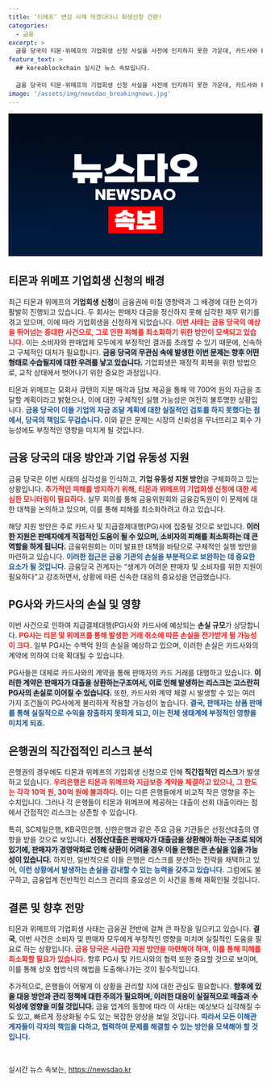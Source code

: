 ```yaml
---
title: ‘티메프’ 변심 사재 막겠다더니 회생신청 간판!
categories:
  - 금융
excerpt: >
  금융 당국이 티몬·위메프의 기업회생 신청 사실을 사전에 인지하지 못한 가운데, 카드사와 PG사의 손실 부담이 커질 것으로 전망된다. 회생 절차를 통한 자금 조달 계획이 미비해 추가 소비자 피해가 우려되는 상황에서, 금융권의 대응이 주목받고 있다.
feature_text: >
  ## koreablockchain 실시간 뉴스 속보입니다.

  금융 당국이 티몬·위메프의 기업회생 신청 사실을 사전에 인지하지 못한 가운데, 카드사와 PG사의 손실 부담이 커질 것으로 전망된다. 회생 절차를 통한 자금 조달 계획이 미비해 추가 소비자 피해가 우려되는 상황에서, 금융권의 대응이 주목받고 있다.
image: '/assets/img/newsdao_breakingnews.jpg'
---
```


<p><img src="/assets/img/newsdao_breakingnews.jpg" alt="koreablockchain 속보" /></p>

<h2 data-ke-size="size26">티몬과 위메프 기업회생 신청의 배경</h2>

<p data-ke-size="size16">최근 티몬과 위메프의 <b>기업회생 신청</b>이 금융권에 미칠 영향력과 그 배경에 대한 논의가 활발히 진행되고 있습니다. 두 회사는 판매자 대금을 정산하지 못해 심각한 재무 위기를 겪고 있으며, 이에 따라 기업회생을 신청하게 되었습니다. <b><span style="color: #ee2323;">이번 사태는 금융 당국의 예상을 뛰어넘는 중대한 사건으로, 그로 인한 피해를 최소화하기 위한 방안이 모색되고 있습니다.</span></b> 이는 소비자와 판매업체 모두에게 부정적인 결과를 초래할 수 있기 때문에, 신속하고 구체적인 대처가 필요합니다. <b><span style="background-color: #21538527;">금융 당국의 무관심 속에 발생한 이번 문제는 향후 어떤 형태로 수습될지에 대한 우려를 낳고 있습니다.</span></b> 기업회생은 재정적 회복을 위한 방법으로, 교착 상태에서 벗어나기 위한 중요한 과정입니다. </p>

<p data-ke-size="size16">티몬과 위메프는 모회사 큐텐의 지분 매각과 담보 제공을 통해 약 700억 원의 자금을 조달할 계획이라고 밝혔으나, 이에 대한 구체적인 실행 가능성은 여전히 불투명한 상황입니다. <b><span style="color: #1a5490;">금융 당국이 이들 기업의 자금 조달 계획에 대한 실질적인 검토를 하지 못했다는 점에서, 당국의 책임도 무겁습니다.</span></b> 이와 같은 문제는 시장의 신뢰성을 무너뜨리고 회수 가능성에도 부정적인 영향을 미치게 될 것입니다.</p>

<h2 data-ke-size="size26">금융 당국의 대응 방안과 기업 유동성 지원</h2>

<p data-ke-size="size16">금융 당국은 이번 사태의 심각성을 인식하고, <b>기업 유동성 지원 방안</b>을 구체화하고 있는 상황입니다. <b><span style="color: #ee2323;">추가적인 피해를 방지하기 위해, 티몬과 위메프의 기업회생 신청에 대한 세심한 모니터링이 필요하다.</span></b> 실무 회의를 통해 금융위원회와 금융감독원이 이 문제에 대한 대책을 논의하고 있으며, 이를 통해 피해를 최소화하려고 하고 있습니다.</p>

<p data-ke-size="size16">해당 지원 방안은 주로 카드사 및 지급결제대행(PG)사에 집중될 것으로 보입니다. <b><span style="background-color: #21538527;">이러한 지원은 판매자에게 직접적인 도움이 될 수 있으며, 소비자의 피해를 최소화하는 데 큰 역할을 하게 됩니다.</span></b> 금융위원회는 이미 발표한 대책을 바탕으로 구체적인 실행 방안을 마련하고 있습니다. <b><span style="color: #1a5490;">이러한 접근은 금융 기관의 손실을 부분적으로 보완하는 데 중요한 요소가 될 것입니다.</span></b> 금융당국 관계자는 “생계가 어려운 판매자 및 소비자를 위한 지원이 필요하다”고 강조하면서, 상황에 따른 신속한 대응의 중요성을 언급했습니다.</p>

<h2 data-ke-size="size26">PG사와 카드사의 손실 및 영향</h2>

<p data-ke-size="size16">이번 사건으로 인하여 지급결제대행(PG)사와 카드사에 예상되는 <b>손실 규모</b>가 상당합니다. <b><span style="color: #ee2323;">PG사는 티몬 및 위메프를 통해 발생한 거래 취소에 따른 손실을 전가받게 될 가능성이 크다.</span></b> 일부 PG사는 수백억 원의 손실을 예상하고 있으며, 이러한 손실은 카드사와의 계약에 의하여 더욱 확대될 수 있습니다.</p>

<p data-ke-size="size16">PG사들은 대체로 카드사와의 계약을 통해 판매자의 카드 거래를 대행하고 있습니다. <b><span style="background-color: #21538527;">이러한 계약은 판매자가 대출을 상환하는구조여서, 이로 인해 발생하는 리스크는 고스란히 PG사의 손실로 이어질 수 있습니다.</span></b> 또한, 카드사와 계약 체결 시 발생할 수 있는 여러 가지 조건들이 PG사에게 불리하게 작용할 가능성이 높습니다. <b><span style="color: #1a5490;">결국, 판매자는 상품 판매를 통해 실질적으로 수익을 창출하지 못하게 되고, 이는 전체 생태계에 부정적인 영향을 미치게 되죠.</span></b></p>

<h2 data-ke-size="size26">은행권의 직간접적인 리스크 분석</h2>

<p data-ke-size="size16">은행권의 경우에도 티몬과 위메프의 기업회생 신청으로 인해 <b>직간접적인 리스크</b>가 발생하고 있습니다. <b><span style="color: #ee2323;">우리은행은 티몬과 위메프와 지급보증 계약을 체결하고 있으나, 그 한도는 각각 10억 원, 30억 원에 불과하다.</span></b> 이는 다른 은행들에게 비교적 작은 영향을 주는 수치입니다. 그러나 각 은행들이 티몬과 위메프에 제공하는 대출이 선회 대출이라는 점에서 간접적인 리스크는 상존할 수 있습니다.</p>

<p data-ke-size="size16">특히, SC제일은행, KB국민은행, 신한은행과 같은 주요 금융 기관들은 선정산대출의 영향을 받을 것으로 보입니다. <b><span style="background-color: #21538527;">선정산대출은 판매자가 대출금을 상환해야 하는 구조로 되어 있기에, 판매자가 경영악화로 인해 상환이 어려울 경우 이들 은행은 큰 손실을 입을 가능성이 있습니다.</span></b> 하지만, 일반적으로 이들 은행은 리스크를 분산하는 전략을 채택하고 있어, <b><span style="color: #1a5490;">이런 상황에서 발생하는 손실을 감내할 수 있는 능력을 갖추고 있습니다.</span></b> 그럼에도 불구하고, 금융업계 전반적인 리스크 관리의 중요성은 이 사건을 통해 재확인될 것입니다.</p>

<h2 data-ke-size="size26">결론 및 향후 전망</h2>

<p data-ke-size="size16">티몬과 위메프의 기업회생 사태는 금융권 전반에 걸쳐 큰 파장을 일으키고 있습니다. <b>결국</b>, 이번 사건은 소비자 및 판매자 모두에게 부정적인 영향을 미치며 실질적인 도움을 필요로 하는 상황입니다. <b><span style="color: #ee2323;">금융 당국은 시급한 지원 방안을 마련해야 하며, 이를 통해 피해를 최소화할 필요가 있습니다.</span></b> 향후 PG사 및 카드사와의 협력 또한 중요할 것으로 보이며, 이를 통해 상호 협방식의 해법을 도출해나가는 것이 필수적입니다.</p>

<p data-ke-size="size16">추가적으로, 은행들이 어떻게 이 상황을 관리할 지에 대한 관심도 필요합니다. <b><span style="background-color: #21538527;">향후에 있을 대응 방안과 관리 정책에 대한 주의가 필요하며, 이러한 대응이 실질적으로 매출과 수익성에 영향을 미칠 것입니다.</span></b> 금융 업계의 동향에 따라 이 사태는 예상보다 심각해질 수도 있고, 빠르게 정상화될 수도 있는 복잡한 양상을 보일 것입니다. <b><span style="color: #1a5490;">따라서 모든 이해관계자들이 각자의 책임을 다하고, 협력하여 문제를 해결할 수 있는 방안을 모색해야 할 것입니다.</span></b></p>

<p data-ke-size="size16">&nbsp;</p>
실시간 뉴스 속보는, <a href="https://newsdao.kr" rel="dofollow">https://newsdao.kr</a>


